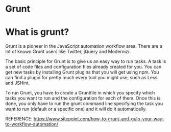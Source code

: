 # Grunt #

# What is grunt? #

Grunt is a pioneer in the JavaScript automation workflow area. There are a lot of known Grunt users like Twitter, jQuery and Modernizr.

The basic principle for Grunt is to give us an easy way to run tasks. A task is a set of code files and configuration files already created for you. You can get new tasks by installing Grunt plugins that you will get using npm. You can find a plugin for pretty much every tool you might use, such as Less and JSHint.

To run Grunt, you have to create a Gruntfile in which you specify which tasks you want to run and the configuration for each of them. Once this is done, you only have to run the grunt command line specifying the task you want to run (default or a specific one) and it will do it automatically.


REFERENCE: https://www.sitepoint.com/how-to-grunt-and-gulp-your-way-to-workflow-automation/
